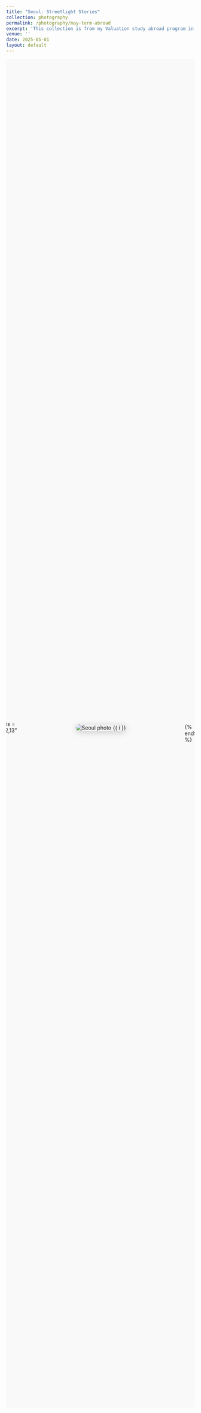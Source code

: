 ```yaml
---
title: "Seoul: Streetlight Stories"
collection: photography
permalink: /photography/may-term-abroad
excerpt: 'This collection is from my Valuation study abroad program in Seoul, South Korea during May 2025.'
venue: ''
date: 2025-05-01
layout: default
---
```


<style>
#seoul-scroll-gallery {
  display: flex;
  justify-content: center;
  align-items: center;
  min-height: 90vh;
  background: var(--background-color, #f9f9f9);
}

#seoul-scroll-gallery .scroll-container {
  display: flex;
  overflow-x: auto;
  overflow-y: hidden;
  scroll-snap-type: x mandatory;
  -webkit-overflow-scrolling: touch;
  padding: 3rem 0;
  gap: 2rem;
  justify-content: center;
  align-items: center;
}

#seoul-scroll-gallery .scroll-item {
  flex: none;
  scroll-snap-align: center;
  display: flex;
  flex-direction: column;
  align-items: center;
  justify-content: center;
  min-width: 40vw;
}

#seoul-scroll-gallery .scroll-item img {
  max-height: 70vh;
  max-width: 85vw;
  width: auto;
  height: auto;
  object-fit: contain;
  border-radius: 12px;
  background: #f2f2f2;
  box-shadow: 0 4px 18px rgba(0, 0, 0, 0.2);
  transition: transform 0.3s ease, box-shadow 0.3s ease;
  display: block;
}

#seoul-scroll-gallery .scroll-item img:hover {
  transform: scale(1.03);
  box-shadow: 0 8px 24px rgba(0, 0, 0, 0.3);
}

#seoul-scroll-gallery figcaption {
  text-align: center;
  margin-top: 0.75rem;
  font-size: 0.9rem;
  color: #555;
  min-height: 1.2rem;
}
</style>

<div id="seoul-scroll-gallery">
  <div class="scroll-container">

{% assign seoul_images = "1,2,3,4,5,6,7,8,9,10,11,12,13" | split: "," %}
{% for i in seoul_images %}
  <div class="scroll-item">
    <figure>
      <img src="/images/photography/south_korea/seoul/seoul_{{ i }}.jpeg" alt="Seoul photo {{ i }}">
      <figcaption></figcaption>
    </figure>
  </div>
{% endfor %}

  </div>
</div>
